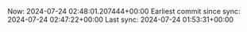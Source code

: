 Now: 2024-07-24 02:48:01.207444+00:00 Earliest commit since sync: 2024-07-24 02:47:22+00:00 Last sync: 2024-07-24 01:53:31+00:00
